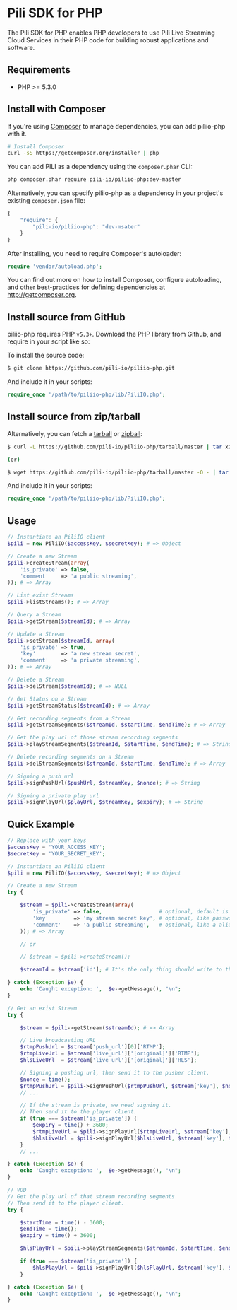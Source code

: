 # Pili SDK for PHP

The Pili SDK for PHP enables PHP developers to use Pili Live Streaming Cloud Services in their PHP code for building robust applications and software.

## Requirements

- PHP >= 5.3.0

## Install with Composer

If you're using [Composer](http://getcomposer.org) to manage dependencies, you can add piliio-php with it.

```bash
# Install Composer
curl -sS https://getcomposer.org/installer | php
```

You can add PILI as a dependency using the `composer.phar` CLI:

```bash
php composer.phar require pili-io/piliio-php:dev-master
```

Alternatively, you can specify piliio-php as a dependency in your project's
existing `composer.json` file:

```js
{
    "require": {
        "pili-io/piliio-php": "dev-msater"
    }
}
 ```

After installing, you need to require Composer's autoloader:

```php
require 'vendor/autoload.php';
```

You can find out more on how to install Composer, configure autoloading, and
other best-practices for defining dependencies at <http://getcomposer.org>.

## Install source from GitHub

piliio-php requires PHP `v5.3+`. Download the PHP library from Github, and require in your script like so:

To install the source code:

```bash
$ git clone https://github.com/pili-io/piliio-php.git
```

And include it in your scripts:

```php
require_once '/path/to/piliio-php/lib/PiliIO.php';
```

## Install source from zip/tarball

Alternatively, you can fetch a [tarball](https://github.com/pili-io/piliio-php/tarball/master) or [zipball](https://github.com/pili-io/piliio-php/zipball/master):

```bash
$ curl -L https://github.com/pili-io/piliio-php/tarball/master | tar xzv

(or)

$ wget https://github.com/pili-io/piliio-php/tarball/master -O - | tar xzv
```

And include it in your scripts:

```php
require_once '/path/to/piliio-php/lib/PiliIO.php';
```

## Usage

```php
// Instantiate an PiliIO client
$pili = new PiliIO($accessKey, $secretKey); # => Object

// Create a new Stream
$pili->createStream(array(
    'is_private' => false,
    'comment'    => 'a public streaming',
)); # => Array

// List exist Streams
$pili->listStreams(); # => Array

// Query a Stream
$pili->getStream($streamId); # => Array

// Update a Stream
$pili->setStream($streamId, array(
    'is_private' => true,
    'key'        => 'a new stream secret',
    'comment'    => 'a private streaming',
)); # => Array

// Delete a Stream
$pili->delStream($streamId); # => NULL

// Get Status on a Stream
$pili->getStreamStatus($streamId); # => Array

// Get recording segments from a Stream
$pili->getStreamSegments($streamId, $startTime, $endTime); # => Array

// Get the play url of those stream recording segments
$pili->playStreamSegments($streamId, $startTime, $endTime); # => String

// Delete recording segments on a Stream
$pili->delStreamSegments($streamId, $startTime, $endTime); # => Array

// Signing a push url
$pili->signPushUrl($pushUrl, $streamKey, $nonce); # => String

// Signing a private play url
$pili->signPlayUrl($playUrl, $streamKey, $expiry); # => String

```

## Quick Example

```php
// Replace with your keys
$accessKey = 'YOUR_ACCESS_KEY';
$secretKey = 'YOUR_SECRET_KEY';

// Instantiate an PiliIO client
$pili = new PiliIO($accessKey, $secretKey); # => Object

// Create a new Stream
try {

    $stream = $pili->createStream(array(
        'is_private' => false,                  # optional, default is false
        'key'        => 'my stream secret key', # optional, like password, default is auto generated
        'comment'    => 'a public streaming',   # optional, like a alias
    )); # => Array

    // or

    // $stream = $pili->createStream();

    $streamId = $stream['id']; # It's the only thing should write to the database

} catch (Exception $e) {
    echo 'Caught exception: ',  $e->getMessage(), "\n";
}

// Get an exist Stream
try {

    $stream = $pili->getStream($streamId); # => Array

    // Live broadcasting URL
    $rtmpPushUrl = $stream['push_url'][0]['RTMP'];
    $rtmpLiveUrl = $stream['live_url']['[original]']['RTMP'];
    $hlsLiveUrl  = $stream['live_url']['[original]']['HLS'];

    // Signing a pushing url, then send it to the pusher client.
    $nonce = time();
    $rtmpPushUrl = $pili->signPushUrl($rtmpPushUrl, $stream['key'], $nonce); # => String
    // ...

    // If the stream is private, we need signing it.
    // Then send it to the player client.
    if (true === $stream['is_private']) {
        $expiry = time() + 3600;
        $rtmpLiveUrl = $pili->signPlayUrl($rtmpLiveUrl, $stream['key'], $expiry); # => String
        $hlsLiveUrl = $pili->signPlayUrl($hlsLiveUrl, $stream['key'], $expiry); # => String
    }
    // ...

} catch (Exception $e) {
    echo 'Caught exception: ',  $e->getMessage(), "\n";
}

// VOD
// Get the play url of that stream recording segments
// Then send it to the player client.
try {

    $startTime = time() - 3600;
    $endTime = time();
    $expiry = time() + 3600;

    $hlsPlayUrl = $pili->playStreamSegments($streamId, $startTime, $endTime); # => String

    if (true === $stream['is_private']) {
        $hlsPlayUrl = $pili->signPlayUrl($hlsPlayUrl, $stream['key'], $expiry); # => String
    }

} catch (Exception $e) {
    echo 'Caught exception: ',  $e->getMessage(), "\n";
}

```
